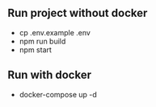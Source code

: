 ## Run project without docker

- cp .env.example .env
- npm run build
- npm start

## Run with docker

- docker-compose up -d